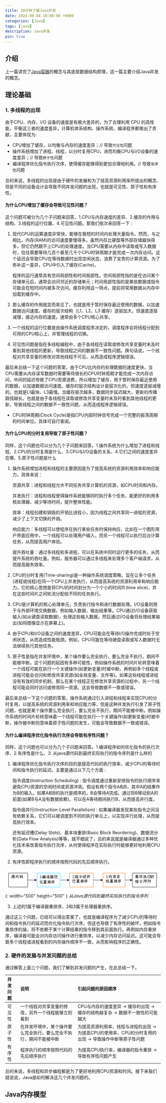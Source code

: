 ```yaml
---
title: 20分钟了解Java并发
date: 2024-09-04 10:00:00 +0800
categories: [Java]
tags: [java]
description: Java并发
pin: true
---
```


## 介绍
上一篇讲完了[Java容器](https://dengyaqi.github.io/posts/java-collections/)的概念与其底层数据结构原理，这一篇主要介绍Java并发的概念。


## 理论基础

### 1. 多线程的出现
由于CPU、内存、I/O 设备的速度是有极大差异的，为了合理利用 CPU 的高性能，平衡这三者的速度差异，计算机体系结构、操作系统、编译程序都做出了贡献，主要体现为:

  - CPU增加了缓存，以均衡与内存的速度差异；// 导致`可见性`问题
  - 操作系统增加了进程、线程，以分时复用CPU，进而均衡CPU与I/O设备的速度差异；// 导致`原子性`问题
  - 编译程序优化指令执行次序，使得缓存能够得到更加合理地利用。// 导致`有序性`问题

总的来说，多线程的出现是由于硬件的发展和为了提高资源利用率所提出的概念、但是不同的设备设计会导致不同并发问题的出现，也就是可见性、原子性和有序性。

#### 为什么CPU增加了缓存会导致可见性问题？
这个问题可被分为几个子问题来回答，1.CPU与内存速度的差异、2.缓存的作用与结构、3.线程的运行位置、4.可见性问题。那我们依次来回答一下 : 

1. 现代CPU的运算速度非常快，能够在极短的时间内处理大量指令。然而，与之相比，内存(RAM)的访问速度要慢得多。虽然内存比硬盘等外部存储器快得多，但它仍然跟不上CPU的处理速度。当CPU需要从内存中读取或写入数据时，往往需要等待几百个甚至几千个CPU时钟周期才能完成一次内存访问。这个延迟会导致CPU在等待数据时出现空闲状态，浪费了宝贵的计算资源。为了弥补这一差异，CPU中引入了缓存(Cache)。

   程序的运行通常具有空间局部性和时间局部性。空间局部性指的是在访问某个存储单元后，通常会访问邻近的存储单元；时间局部性指的是某些数据或指令可能会在短时间内被多次访问。缓存利用这一特点，提前将常用数据从内存中加载到缓存中。

2. 那么缓存的作用就显而易见了，也就是用于暂时保存最近使用的数据，以加速数据访问速度。缓存的层次结构（L1、L2、L3 缓存）逐层加大，但速度逐层减慢，接近内存的速度。通常由多个CPU核心共享。

3. 一个线程的运行位置是由操作系统调度程序决定的，调度程序会将线程分配到可用的CPU核心上，并管理线程的切换。

4. 可见性问题是指在多线程编程中，由于各线程在读取或修改共享变量时未及时看到其他线程的更新，导致线程之间的数据不一致性问题。换句话说，一个线程对共享变量的修改对其他线程不可见，从而造成程序逻辑错误。

最后来总结一下这个问题的答案，由于CPU比内存的处理数据的速度更快，当CPU需要从内存读写数据时需要等待很长的CPU时钟周期才能完成一次内存访问，中间的延迟导致了CPU资源浪费，所以增加了缓存，用于暂时保存最近使用的数据，以加速数据访问速度。缓存的层次结构设计是层次化的，但速度逐层减慢的，也就是L1最快、L3最慢。当缓存层次越多，数据同步延迟越大，更新的传播路径越长。也就是由于各线程在读取或修改共享变量时未及时看到其他线程的更新，导致线程之间的数据不一致性问题，从而造成程序逻辑错误。

* CPU时钟周期(Clock Cycle)是指CPU内部时钟信号完成一个完整的振荡周期的时间单位。具体可自行查阅。

#### 为什么CPU的分时复用导致了原子性问题？
同样，这个问题也可以分为几个子问题来回答。1.操作系统为什么增加了进程和线程、2.CPU的分时复用是什么、3.CPU与I/O设备的关系、4.它们之间的速度差异在哪、5.原子性问题是什么

1. 操作系统增加进程和线程的主要原因是为了提高系统的资源利用效率和响应能力，具体来说：
   
   资源共享：进程和线程允许不同任务共享计算机的资源，如CPU时间和内存。

   并发执行：进程和线程使得操作系统能够同时执行多个任务，能更好的利用多核处理器、减少等待时间，提升整体性能。

   效率：线程创建和销毁的开销比进程小，因为线程之间共享同一进程的资源，减少了上下文切换的开销。
   
   响应能力：多线程可以使程序在执行某些任务时保持响应，比如在一个图形用户界面应用中，一个线程可以处理用户输入，而另一个线程可以执行后台计算任务，从而提高用户体验。
   
   提升吞吐量：通过多线程和多进程，可以在系统中同时运行更多的任务，从而提升系统的吞吐量。例如，服务器可以通过多线程来处理多个客户端请求，从而提高服务效率。

3. CPU的分时复用(Time-sharing)是一种操作系统调度策略，旨在让多个任务(进程或线程)在同一个CPU上并发执行，从而提高系统的资源利用率和响应能力。它的核心思想是将CPU的时间划分为一个个小的时间片(time slice)，并在这些时间片之间轮流分配给不同的任务执行。

4. CPU是计算机的核心处理单元，负责执行指令和进行数据处理。I/O设备则用于与外部环境交换数据，例如输入数据、输出结果等。CPU通过I/O设备获取输入(如从键盘读取数据)，处理这些输入数据，然后通过I/O设备将处理结果输出(如将图像显示在屏幕上)。

5. 由于CPU和I/O设备之间的速度差异，CPU可能会在等待I/O操作完成时处于空闲状态，从而造成性能瓶颈。例如，CPU可能在等待硬盘读取或写入数据时无法继续执行其他任务。

6. 原子性是指在并发环境中，某个操作要么完全执行，要么完全不执行，期间不能被中断。这个问题的起因有多种可能性，例如操作系统的时间片轮转意味着一个线程可能在执行一个关键操作(如更新变量)时被中断。再例如多个线程或进程可能会访问和修改共享资源(如全局变量、文件等)。如果这些线程或进程没有有效的同步机制，那么在某个线程正在修改共享资源的过程中，另一个线程可能会同时访问或修改同一资源。这会导致数据不一致或错误。

最后来总结一下这个问题的答案，操作系统通过引入进程和线程来实现CPU的分时复用，以提高系统的资源利用率和响应能力等，但是这种并发执行引发了原子性问题，也就是某个操作要么完全执行，要么完全不执行，期间不能被中断。例如操作系统的时间片轮转意味着一个线程可能在执行一个关键操作(如更新变量)时被中断，操作被中断则意味着原子性问题的发生，可能会导致数据不一致或错误。

#### 为什么编译程序优化指令执行次序会导致有序性问题？
同样，这个问题也可以分为几个子问题来回答。1.编译程序如何优化指令的执行次序、2.有序性是什么、3. 从java源代码到最终实际执行的指令序列是什么样的

1. 编译程序优化指令执行次序的目的是提高代码的执行效率，减少CPU的等待时间和指令执行的延迟。主要是通过以下几个方面 : 
   
   指令调度(Instruction Scheduling) : 指令调度通过重新安排指令的执行顺序来避免CPU资源的空闲时间或资源冲突。假设有两个指令A和B，其中A的结果作为B的输入。如果A和B的执行是顺序的，B会等待A完成。通过将B移动到A的前面(如果B与A没有数据依赖)，可以在A等待期间执行B，从而提高并行度。
   
   指令级并行(Instruction-Level Parallelism) : 如果编译器发现某些指令之间没有依赖关系，它们可以被调度到不同的执行单元上，以实现并行处理，从而提高执行效率。

   还有延迟槽(Delay Slots)、基本块重排(Basic Block Reordering)、数据流分析(Data Flow Analysis)等等，就不细说了，总的来说就是编译器通过多种优化技术来改善指令执行次序，从何使得程序在实际执行时能够更好地利用CPU资源。

2. 有序性即程序执行的顺序按照代码的先后顺序执行。

![源码到指令序列](assets/img/java/java-jmm.png){: width="500" height="500" }
_从Java源代码到最终实际执行的指令序列_

3. 上述的1属于编译器重排序，2和3属于处理器重排序。

通过这三个问题，已经可以得出答案了，也就是编译程序为了减少CPU的等待时间和指令执行的延迟而优化指令执行次序，但这也导致了有序性的破坏，例如指令重排序的操，将不依赖于某个计算结果的指令移到其前面执行。再例如内存重排序，编译器可能会对内存访问操作进行重排序，以减少内存访问延迟。这可能会导致多个线程或进程看到的内存操作顺序不一致，从而影响程序的正确性。

### 2. 硬件的发展与并发问题的总结
通过解答上面三个问题，我们了解到并发问题的产生，在此总结一下。

|并发问题|说明|引起问题的原因顺序|
|:---|:---|:---|
|可见性|一个线程对共享变量的修改，另外一个线程能够立刻看到|CPU与内存的速度差异 -> 缓存的出现 -> 缓存的结构越复杂 -> 数据不一致性的可能越大|
|原子性|在并发环境中，某个操作要么完全执行，要么完全不执行，期间不能被中断|为提高资源利用率，线程与进程的出现 -> 为提高CPU的使用率，CPU的分时复用的出现 -> 导致操作中断等原子性问题|
|有序性|程序执行的顺序按照代码的先后顺序执行|为提高CPU执行率，编译器的指令重排 -> 导致有序性问题产生|

总的来说，多线程和异步编程都是为了更好地利用CPU资源和时间。接下来我们就说说，Java是如何解决这几个并发问题的。

## Java内存模型
